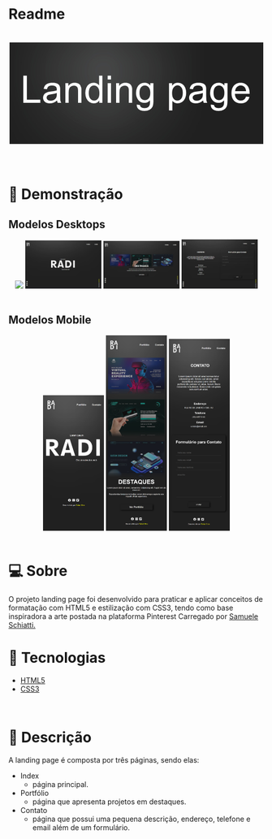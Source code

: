 # Readme

<h1 align="center">
    <img src="statics/img/bannerGit.jpg">
</h1><br>

# 👀 Demonstração
## Modelos Desktops

<div align="center">
<img src="statics/img/videoLP.gif" style="width: 150px;" >
<span><img src="statics/img/index.jpg" style="width: 150px;"></span>
<span><img src="statics/img/portfolio.jpg" style="width: 150px;"></span>
<span><img src="statics/img/contato.jpg" style="width: 150px;"></span>
</div>
<br>

## Modelos Mobile
<div align="center">
<span><img src="statics/img/index_mob.png" style="width: 120px;"></span>
<span><img src="statics/img/portfolio_mob.png" style="width: 120px;"></span>
<span><img src="statics/img/contato_mob.png" style="width: 120px;"></span>
</div>
<br>


# 💻 Sobre
O projeto landing page foi desenvolvido para praticar e aplicar conceitos de formatação com HTML5 e estilização com CSS3, tendo como base inspiradora a arte  postada na plataforma Pinterest Carregado por [Samuele Schiatti.](https://br.pinterest.com/pin/896638607035024218/)<br>

# 🚀 Tecnologias
- [HTML5](https://www.w3schools.com/html/)
- [CSS3](https://www.w3schools.com/css/)
<br>

# 📑 Descrição
A landing page é composta por três páginas, sendo elas:
- Index
    * página principal.
- Portfólio
    * página que apresenta projetos em destaques.
- Contato
    * página que possui uma pequena descrição, endereço, telefone e email além de um formulário. 
<br>

